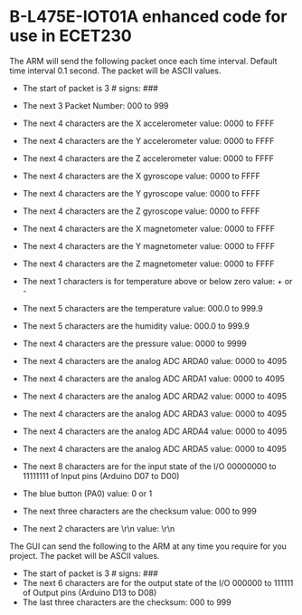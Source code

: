 # B-L475E-IOT01A enhanced code for use in ECET230 

The ARM will send the following packet once each time interval. Default time interval 0.1 second. The packet will be ASCII values.   

* The start of packet is 3 # signs:					###
* The next 3 Packet Number:					000 to 999 

* The next 4 characters are the X accelerometer value:	0000 to FFFF
* The next 4 characters are the Y	accelerometer value:	0000 to FFFF
* The next 4 characters are the Z accelerometer value:	0000 to FFFF

* The next 4 characters are the X gyroscope value:	0000 to FFFF
* The next 4 characters are the Y	gyroscope value:	0000 to FFFF
* The next 4 characters are the Z gyroscope value:	0000 to FFFF

* The next 4 characters are the X magnetometer value:	0000 to FFFF
* The next 4 characters are the Y	magnetometer value:	0000 to FFFF
* The next 4 characters are the Z magnetometer value:	0000 to FFFF

* The next 1 characters is for temperature above or below zero value:	+ or -
* The next 5 characters are the temperature value:	000.0 to 999.9

* The next 5 characters are the humidity value:	000.0 to 999.9

* The next 4 characters are the pressure value:	0000 to 9999

* The next 4 characters are the analog ADC ARDA0 value:	0000 to 4095
* The next 4 characters are the analog ADC ARDA1 value:	0000 to 4095
* The next 4 characters are the analog ADC ARDA2 value:	0000 to 4095
* The next 4 characters are the analog ADC ARDA3 value:	0000 to 4095
* The next 4 characters are the analog ADC ARDA4 value:	0000 to 4095
* The next 4 characters are the analog ADC ARDA5 value:	0000 to 4095

* The next 8 characters are for the input state of the I/O	00000000 to 11111111 of Input pins (Arduino D07 to D00)

* The blue button (PA0)		value:		0 or 1

* The next three characters are the checksum value:		000 to 999

* The next 2 characters are \r\n		value:		\r\n

The GUI can send the following to the ARM at any time you require for you project. The packet will be ASCII values.
* The start of packet is 3 # signs:					###
* The next 6 characters are for the output state of the I/O	000000 to 111111 of Output pins (Arduino D13 to D08)
* The last three characters are the checksum:			000 to 999

